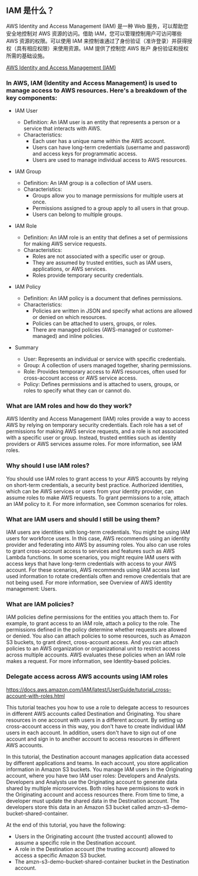 ## IAM 是什么？

AWS Identity and Access Management (IAM) 是一种 Web 服务，可以帮助您安全地控制对 AWS 资源的访问。借助 IAM，您可以管理控制用户可访问哪些 AWS 资源的权限。可以使用 IAM 来控制谁通过了身份验证（准许登录）并获得授权（具有相应权限）来使用资源。IAM 提供了控制您 AWS 账户 身份验证和授权所需的基础设施。

[AWS Identity and Access Management (IAM)](https://docs.aws.amazon.com/zh_cn/IAM/latest/UserGuide/introduction.html)

### In AWS, IAM (Identity and Access Management) is used to manage access to AWS resources. Here's a breakdown of the key components:

- IAM User
    - Definition: An IAM user is an entity that represents a person or a service that interacts with AWS.
    - Characteristics:
        - Each user has a unique name within the AWS account.
        - Users can have long-term credentials (username and password) and access keys for programmatic access.
        - Users are used to manage individual access to AWS resources.

- IAM Group
    - Definition: An IAM group is a collection of IAM users.
    - Characteristics:
        - Groups allow you to manage permissions for multiple users at once.
        - Permissions assigned to a group apply to all users in that group.
        - Users can belong to multiple groups.

- IAM Role
    - Definition: An IAM role is an entity that defines a set of permissions for making AWS service requests.
    - Characteristics:
        - Roles are not associated with a specific user or group.
        - They are assumed by trusted entities, such as IAM users, applications, or AWS services.
        - Roles provide temporary security credentials.

- IAM Policy
    - Definition: An IAM policy is a document that defines permissions.
    - Characteristics:
        - Policies are written in JSON and specify what actions are allowed or denied on which resources.
        - Policies can be attached to users, groups, or roles.
        - There are managed policies (AWS-managed or customer-managed) and inline policies.

- Summary
    - User: Represents an individual or service with specific credentials.
    - Group: A collection of users managed together, sharing permissions.
    - Role: Provides temporary access to AWS resources, often used for cross-account access or AWS service access.
    - Policy: Defines permissions and is attached to users, groups, or roles to specify what they can or cannot do.

### What are IAM roles and how do they work?

AWS Identity and Access Management (IAM) roles provide a way to access AWS by relying on temporary security credentials. Each role has a set of permissions for making AWS service requests, and a role is not associated with a specific user or group. Instead, trusted entities such as identity providers or AWS services assume roles. For more information, see IAM roles.

### Why should I use IAM roles?

You should use IAM roles to grant access to your AWS accounts by relying on short-term credentials, a security best practice. Authorized identities, which can be AWS services or users from your identity provider, can assume roles to make AWS requests. To grant permissions to a role, attach an IAM policy to it. For more information, see Common scenarios for roles.

### What are IAM users and should I still be using them?

IAM users are identities with long-term credentials. You might be using IAM users for workforce users. In this case, AWS recommends using an identity provider and federating into AWS by assuming roles. You also can use roles to grant cross-account access to services and features such as AWS Lambda functions. In some scenarios, you might require IAM users with access keys that have long-term credentials with access to your AWS account. For these scenarios, AWS recommends using IAM access last used information to rotate credentials often and remove credentials that are not being used. For more information, see Overview of AWS identity management: Users.

### What are IAM policies?

IAM policies define permissions for the entities you attach them to. For example, to grant access to an IAM role, attach a policy to the role. The permissions defined in the policy determine whether requests are allowed or denied. You also can attach policies to some resources, such as Amazon S3 buckets, to grant direct, cross-account access. And you can attach policies to an AWS organization or organizational unit to restrict access across multiple accounts. AWS evaluates these policies when an IAM role makes a request. For more information, see Identity-based policies.

### Delegate access across AWS accounts using IAM roles
https://docs.aws.amazon.com/IAM/latest/UserGuide/tutorial_cross-account-with-roles.html

This tutorial teaches you how to use a role to delegate access to resources in different AWS accounts called Destination and Originating. You share resources in one account with users in a different account. By setting up cross-account access in this way, you don't have to create individual IAM users in each account. In addition, users don't have to sign out of one account and sign in to another account to access resources in different AWS accounts.

In this tutorial, the Destination account manages application data accessed by different applications and teams. In each account, you store application information in Amazon S3 buckets. You manage IAM users in the Originating account, where you have two IAM user roles: Developers and Analysts. Developers and Analysts use the Originating account to generate data shared by multiple microservices. Both roles have permissions to work in the Originating account and access resources there. From time to time, a developer must update the shared data in the Destination account. The developers store this data in an Amazon S3 bucket called amzn-s3-demo-bucket-shared-container.

At the end of this tutorial, you have the following:

- Users in the Originating account (the trusted account) allowed to assume a specific role in the Destination account.
- A role in the Destination account (the trusting account) allowed to access a specific Amazon S3 bucket.
- The amzn-s3-demo-bucket-shared-container bucket in the Destination account.
